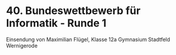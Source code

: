 # 40. Bundeswettbewerb für Informatik - Runde 1

Einsendung von Maximilian Flügel, Klasse 12a
Gymnasium Stadtfeld Wernigerode

